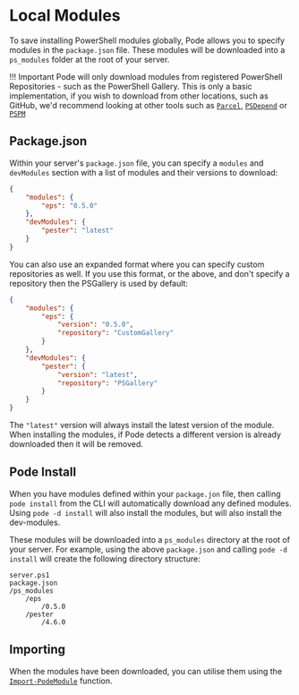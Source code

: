 # Local Modules

To save installing PowerShell modules globally, Pode allows you to specify modules in the `package.json` file. These modules will be downloaded into a `ps_modules` folder at the root of your server.

!!! Important
    Pode will only download modules from registered PowerShell Repositories - such as the PowerShell Gallery. This is only a basic implementation, if you wish to download from other locations, such as GitHub, we'd recommend looking at other tools such as [`Parcel`](https://github.com/Badgerati/Parcel), [`PSDepend`](https://github.com/RamblingCookieMonster/PSDepend/) or [`PSPM`](https://github.com/mkht/pspm)

## Package.json

Within your server's `package.json` file, you can specify a `modules` and `devModules` section with a list of modules and their versions to download:

```json
{
    "modules": {
        "eps": "0.5.0"
    },
    "devModules": {
        "pester": "latest"
    }
}
```

You can also use an expanded format where you can specify custom repositories as well. If you use this format, or the above, and don't specify a repository then the PSGallery is used by default:

```json
{
    "modules": {
        "eps": {
            "version": "0.5.0",
            "repository": "CustomGallery"
        }
    },
    "devModules": {
        "pester": {
            "version": "latest",
            "repository": "PSGallery"
        }
    }
}
```

The `"latest"` version will always install the latest version of the module. When installing the modules, if Pode detects a different version is already downloaded then it will be removed.

## Pode Install

When you have modules defined within your `package.jon` file, then calling `pode install` from the CLI will automatically download any defined modules. Using `pode -d install` will also install the modules, but will also install the dev-modules.

These modules will be downloaded into a `ps_modules` directory at the root of your server. For example, using the above `package.json` and calling `pode -d install` will create the following directory structure:

```plain
server.ps1
package.json
/ps_modules
    /eps
        /0.5.0
    /pester
        /4.6.0
```

## Importing

When the modules have been downloaded, you can utilise them using the  [`Import-PodeModule`](../../Functions/Utilities/Import-PodeModule) function.
